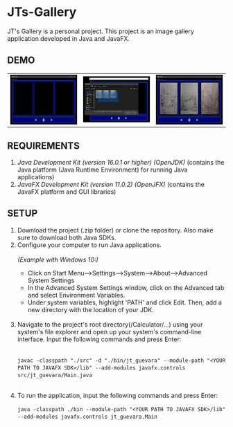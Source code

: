 # JTs-Gallery
JT's Gallery is a personal project. This project is an image gallery application developed in Java and JavaFX.

<h2>DEMO</h2>

<table>
<td><img src="docs/demo.png" width=340></td>
<td><img src="docs/demo2.png" width=340></td>
<td><img src="docs/demo3.png" width=340></td>
</table>

<h2>REQUIREMENTS</h2>
<ol>
  <li><em>Java Development Kit (version 16.0.1 or higher) (OpenJDK)</em>
    (contains the Java platform (Java Runtime Environment) for running Java applications)</li>
  <li><em>JavaFX Development Kit (version 11.0.2) (OpenJFX)</em>
    (contains the JavaFX platform and GUI libraries)</li>
  </ol>
  

<h2>SETUP</h2>
<ol>
  <li>Download the project (.zip folder) or clone the repository. Also make sure to download both Java SDKs.</li>
  <li>Configure your computer to run Java applications.</li><br/>
  <em>(Example with Windows 10:)</em><br/>
  <ul>
    
  <li>Click on Start Menu-->Settings-->System-->About-->Advanced System Settings</li>
  <li>In the Advanced System Settings window, click on the Advanced tab and select Environment Variables.
  <li>Under system variables, highlight 'PATH' and click Edit. Then, add a new directory with the location of your JDK.</li>
  </ul>
  <br/>
  <li>Navigate to the project's root directory(/Calculator/...) using your system's file explorer and open up your system's command-line interface.
  Input the following commands and press Enter: </li><br/>
  
  `javac -classpath "./src" -d "./bin/jt_guevara" --module-path "<YOUR PATH TO JAVAFX SDK>/lib" --add-modules javafx.controls src/jt_guevara/Main.java`
  <br/><br/>
  <li>To run the application, input the following commands and press Enter:
  
  `java -classpath ./bin --module-path "<YOUR PATH TO JAVAFX SDK>/lib" --add-modules javafx.controls jt_guevara.Main`
  </li>
 </ol>
